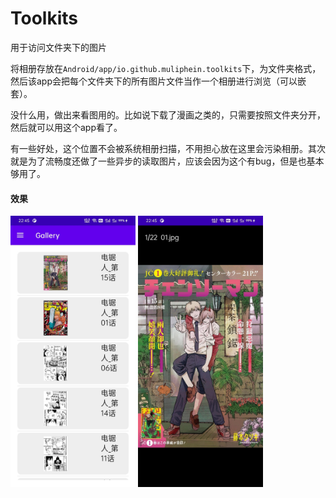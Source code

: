 # Toolkits

用于访问文件夹下的图片

将相册存放在`Android/app/io.github.muliphein.toolkits`下，为文件夹格式，然后该app会把每个文件夹下的所有图片文件当作一个相册进行浏览（可以嵌套）。

没什么用，做出来看图用的。比如说下载了漫画之类的，只需要按照文件夹分开，然后就可以用这个app看了。

有一些好处，这个位置不会被系统相册扫描，不用担心放在这里会污染相册。其次就是为了流畅度还做了一些异步的读取图片，应该会因为这个有bug，但是也基本够用了。

#### 效果
<img src="https://github.com/Muliphein/Toolkits/blob/main/assets/Gallery.jpg" width = "200" height = "" alt="" align=center /> <img src="https://github.com/Muliphein/Toolkits/blob/main/assets/Browsing.jpg" width = "200" height = "" alt="" align=center />
